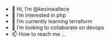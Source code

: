 - 👋 Hi, I’m @kevinwallece
- 👀 I’m interested in php
- 🌱 I’m currently learning terraform
- 💞️ I’m looking to collaborate on devops
- 📫 How to reach me ...

<!---
kevinwallece/kevinwallece is a ✨ special ✨ repository because its `README.md` (this file) appears on your GitHub profile.
You can click the Preview link to take a look at your changes.
--->
